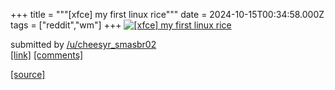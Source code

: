 +++
title = """[xfce] my first linux rice"""
date = 2024-10-15T00:34:58.000Z
tags = ["reddit","wm"]
+++
[![[xfce] my first linux rice](https://preview.redd.it/m0vscptfftud1.png?width=640&crop=smart&auto=webp&s=e97297a4f34ad3a172691e56bc0b85e34206db4a "[xfce] my first linux rice")](https://www.reddit.com/r/unixporn/comments/1g3v9iy/xfce_my_first_linux_rice/)

submitted by [/u/cheesyr\_smasbr02](https://www.reddit.com/user/cheesyr_smasbr02)  
[\[link\]](https://i.redd.it/m0vscptfftud1.png) [\[comments\]](https://www.reddit.com/r/unixporn/comments/1g3v9iy/xfce_my_first_linux_rice/)

[[source]](https://www.reddit.com/r/unixporn/comments/1g3v9iy/xfce_my_first_linux_rice/)
